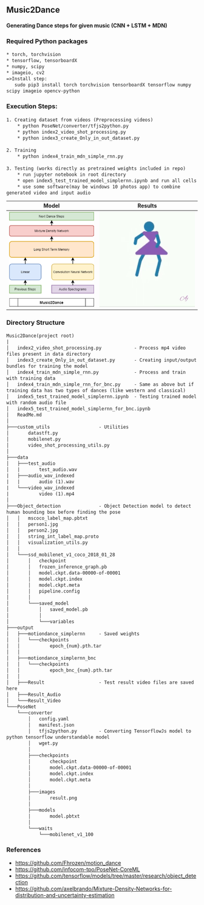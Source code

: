 ## Music2Dance
#### Generating Dance steps for given music (CNN + LSTM + MDN)

### Required Python packages

    * torch, torchvision
    * tensorflow, tensorboardX
    * numpy, scipy
    * imageio, cv2
    =>Install step:
	   sudo pip3 install torch torchvision tensorboardX tensorflow numpy scipy imageio opencv-python

### Execution Steps:

    1. Creating dataset from videos (Preprocessing videos)
        * python PoseNet/converter/tfjs2python.py
        * python index2_video_shot_processing.py
        * python index3_create_Only_in_out_dataset.py

    2. Training
        * python index4_train_mdn_simple_rnn.py

    3. Testing (works directly as pretrained weights included in repo)
        * run jupyter notebook in root directory
        * open index5_test_trained_model_simplernn.ipynb and run all cells
        * use some software(may be windows 10 photos app) to combine generated video and input audio

| Model | Results |
|:---:|:---:|
![Music2Dance Model](images/Music2Dance.png?raw=true "Music2Dance") | [![Music2Dance Results](images/Music2Dance_sample.gif)](https://www.youtube.com/watch?v=Db79bIJvxdw) |


### Directory Structure
```
Music2Dance(project root)
|
│   index2_video_shot_processing.py            - Process mp4 video files present in data directory
│   index3_create_Only_in_out_dataset.py       - Creating input/output bundles for training the model
│   index4_train_mdn_simple_rnn.py             - Process and train with training data
│   index4_train_mdn_simple_rnn_for_bnc.py     - Same as above but if training data has two types of dances (like western and classical)
│   index5_test_trained_model_simplernn.ipynb  - Testing trained model with random audio file
│   index5_test_trained_model_simplernn_for_bnc.ipynb
│   ReadMe.md
│
├───custom_utils                  - Utilities
│       datastft.py
│       mobilenet.py
│       video_shot_processing_utils.py
│
├───data
│   ├───test_audio
│   |       test_audio.wav
|   ├───audio_wav_indexed
|   |       audio (1).wav
|   └───video_wav_indexed
|           video (1).mp4
│
├───Object_detection              - Object Detection model to detect human bounding box before finding the pose 
│   │   mscoco_label_map.pbtxt
│   │   person1.jpg
│   │   person2.jpg
│   │   string_int_label_map.proto
│   │   visualization_utils.py
│   │
│   └───ssd_mobilenet_v1_coco_2018_01_28
│       │   checkpoint
│       │   frozen_inference_graph.pb
│       │   model.ckpt.data-00000-of-00001
│       │   model.ckpt.index
│       │   model.ckpt.meta
│       │   pipeline.config
│       │
│       └───saved_model
│           │   saved_model.pb
│           │
│           └───variables
├───output
│   ├───motiondance_simplernn     - Saved weights
│   │   └───checkpoints
│   │           epoch_{num}.pth.tar
│   │
│   ├───motiondance_simplernn_bnc
│   │   └───checkpoints
│   │           epoch_bnc_{num}.pth.tar
│   │
│   ├───Result                    - Test result video files are saved here
│   ├───Result_Audio
│   └───Result_Video
└───PoseNet
    └───converter
        │   config.yaml
        │   manifest.json
        │   tfjs2python.py        - Converting TensorflowJs model to python tensorflow understandable model
        │   wget.py
        │
        ├───checkpoints
        │       checkpoint
        │       model.ckpt.data-00000-of-00001
        │       model.ckpt.index
        │       model.ckpt.meta
        │
        ├───images
        │       result.png
        │
        ├───models
        │       model.pbtxt
        │
        └───waits
            └───mobilenet_v1_100
```

### References

* https://github.com/Fhrozen/motion_dance
* https://github.com/infocom-tpo/PoseNet-CoreML
* https://github.com/tensorflow/models/tree/master/research/object_detection
* https://github.com/axelbrando/Mixture-Density-Networks-for-distribution-and-uncertainty-estimation 
